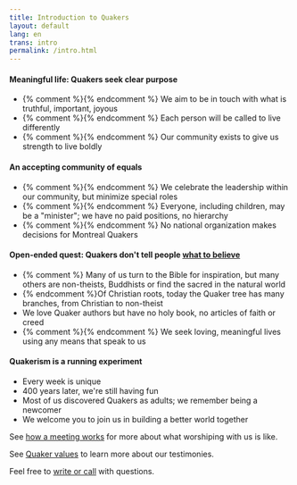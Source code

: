 ```yaml
---
title: Introduction to Quakers
layout: default
lang: en
trans: intro
permalink: /intro.html
---
```

#### <i class="fab fa-fly fa-fw fa-2x color-1-light-text down_a_bit"></i> Meaningful life: Quakers seek clear purpose
  * {% comment %}<i class="fas fa-heartbeat fa-lg fa-fw color-1-dark-text"></i>{% endcomment %} We aim to be in touch with what is truthful, important, joyous 
  * {% comment %}<i class="fab fa-pied-piper-hat fa-lg fa-fw color-1-dark-text"></i>{% endcomment %} Each person will be called to live differently 
  * {% comment %}<i class="fas fa-icons fa-lg fa-fw color-1-dark-text"></i>{% endcomment %} Our community exists to give us strength to live boldly

#### <i class="fas fa-arrows-alt-h fa-lg fa-fw fa-2x color-1-text down_a_bit"></i> An accepting community of equals
  * {% comment %}<i class="fas fa-cubes fa-lg fa-fw color-1-light-text"></i>{% endcomment %} We celebrate the leadership within our community, but minimize special roles 
  * {% comment %}<i class="fas fa-chess-bishop fa-lg fa-fw color-1-light-text"></i>{% endcomment %} Everyone, including children, may be a "minister"; we have no paid positions, no hierarchy
  * {% comment %}<i class="fas fa-building fa-lg fa-fw color-1-light-text"></i>{% endcomment %} No national organization makes decisions for Montreal Quakers

#### <i class="fas fa-road fa-lg fa-fw fa-2x color-1-dark-text down_a_bit"></i> Open-ended quest: Quakers don't tell people [what to believe](/testimonies.html) 
  * {% comment %}<i class="fas fa-book fa-lg fa-fw color-1-text"></i> Many of us turn to the Bible for inspiration, but many others are non-theists, Buddhists or find the sacred in the natural world
  * {% endcomment %}Of Christian roots, today the Quaker tree has many branches, from Christian to non-theist 
  * We love Quaker authors but have no holy book, no articles of faith or creed
  * {% comment %}<i class="fas fa-globe-americas fa-lg fa-fw color-1-text"></i>{% endcomment %} We seek loving, meaningful lives using any means that speak to us

#### <i class="fas fa-vial fa-lg fa-fw fa-2x color-1-light-text down_a_bit"></i> Quakerism is a running experiment
  * Every week is unique
  * 400 years later, we're still having fun
  * Most of us discovered Quakers as adults; we remember being a newcomer
  * We welcome you to join us in building a better world together

See [how a meeting works](/about.html) for more about what worshiping with us is like.

See [Quaker values](/testimonies.html) to learn more about our testimonies.

Feel free to [write or call](/contact.html) with questions.
